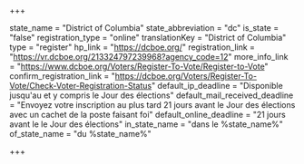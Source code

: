 +++

state_name = "District of Columbia"
state_abbreviation = "dc"
is_state = "false"
registration_type = "online"
translationKey = "District of Columbia"
type = "register"
hp_link = "https://dcboe.org/"
registration_link = "https://vr.dcboe.org/213324797239968?agency_code=12"
more_info_link = "https://www.dcboe.org/Voters/Register-To-Vote/Register-to-Vote"
confirm_registration_link = "https://dcboe.org/Voters/Register-To-Vote/Check-Voter-Registration-Status"
default_ip_deadline = "Disponible jusqu'au et y compris le Jour des élections"
default_mail_received_deadline = "Envoyez votre inscription au plus tard 21 jours avant le Jour des élections avec un cachet de la poste faisant foi"
default_online_deadline = "21 jours avant le le Jour des élections"
in_state_name = "dans le %state_name%"
of_state_name = "du %state_name%"

+++